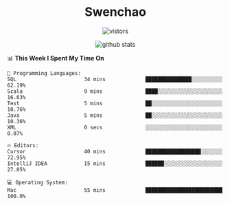 <h1 align="center">Swenchao</h3>

<p align="center">
  <img src="https://visitor-badge.glitch.me/badge?page_id=Swenchao" alt="vistors" />
</p>

<p align="center">
  <img src="https://github-readme-stats.vercel.app/api?username=Swenchao&count_private=true&show_icons=true&theme=vue-dark&hide_title=true" alt="github stats" />
</p>

<!--START_SECTION:waka-->
📊 **This Week I Spent My Time On** 

```text
💬 Programming Languages: 
SQL                      34 mins             ███████████████░░░░░░░░░░   62.19% 
Scala                    9 mins              ████░░░░░░░░░░░░░░░░░░░░░   16.63% 
Text                     5 mins              ██░░░░░░░░░░░░░░░░░░░░░░░   10.76% 
Java                     5 mins              ██░░░░░░░░░░░░░░░░░░░░░░░   10.36% 
XML                      0 secs              ░░░░░░░░░░░░░░░░░░░░░░░░░   0.07%

🔥 Editors: 
Cursor                   40 mins             ██████████████████░░░░░░░   72.95% 
IntelliJ IDEA            15 mins             ██████░░░░░░░░░░░░░░░░░░░   27.05%

💻 Operating System: 
Mac                      55 mins             █████████████████████████   100.0%

```


<!--END_SECTION:waka-->
